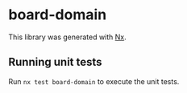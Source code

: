 # board-domain

This library was generated with [Nx](https://nx.dev).

## Running unit tests

Run `nx test board-domain` to execute the unit tests.
